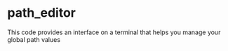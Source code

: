 # path_editor
This code provides an interface on a terminal that helps you manage your global path values
